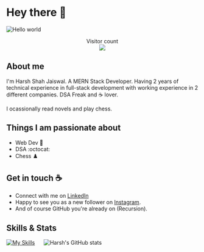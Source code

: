 # Hey there :wave:

<img src="https://raw.githubusercontent.com/sagar-viradiya/sagar-viradiya/master/resources/banner.png" alt="Hello world">

<p align="center"> 
  Visitor count<br>
  <img src="https://profile-counter.glitch.me/harshjaiswal556/count.svg" />
</p>

## About me

I'm Harsh Shah Jaiswal. A MERN Stack Developer. Having 2 years of technical experience in full-stack development with working experience in 2 different companies. DSA Freak and ☕ lover.

I ocassionally read novels and play chess.


## Things I am passionate about

- Web Dev :robot:
- DSA :octocat:
- Chess :chess_pawn:

## Get in touch :coffee:

- Connect with me on [LinkedIn](https://www.linkedin.com/in/harsh-shah-jaiswal/)
- Happy to see you as a new follower on [Instagram](https://www.instagram.com/harsh_jaiswal.3110/).
- And of course GitHub you're already on (Recursion).

## Skills & Stats
[![My Skills](https://skillicons.dev/icons?i=java,html,css,javascript,react,nodejs,expressjs,mongodb,mysql,bootstrap,aws,github&perline=3)](https://skillicons.dev) &nbsp;&nbsp;&nbsp;&nbsp; ![Harsh's GitHub stats](https://github-readme-stats.vercel.app/api?username=harshjaiswal556&show_icons=true)
<!--
**sagar-viradiya/sagar-viradiya** is a ✨ _special_ ✨ repository because its `README.md` (this file) appears on your GitHub profile.

Here are some ideas to get you started:

- 🔭 I’m currently working on ...
- 🌱 I’m currently learning ...
- 👯 I’m looking to collaborate on ...
- 🤔 I’m looking for help with ...
- 💬 Ask me about ...
- 📫 How to reach me: ...
- 😄 Pronouns: ...
- ⚡ Fun fact: ...
-->
